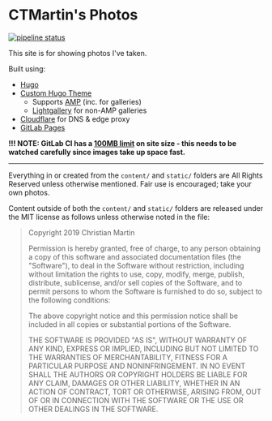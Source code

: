 CTMartin's Photos
===============
[![pipeline status](https://gitlab.com/ctmartin/photo-gallery/badges/master/pipeline.svg)](https://gitlab.com/ctmartin/photo-gallery/commits/master)

This site is for showing photos I've taken.

Built using:
* [Hugo](https://gohugo.io/)
* [Custom Hugo Theme](https://github.com/ct-martin/ctmartin-hugo-theme)
  * Supports [AMP](https://amp.dev/) (inc. for galleries)
  * [Lightgallery](https://sachinchoolur.github.io/lightgallery.js/) for non-AMP galleries
* [Cloudflare](https://www.cloudflare.com/) for DNS & edge proxy
* [GitLab Pages](https://docs.gitlab.com/ce/user/project/pages/)

**!!! NOTE: GitLab CI has a [100MB limit](https://docs.gitlab.com/ee/administration/pages/index.html#set-maximum-pages-size) on site size - this needs to be watched carefully since images take up space fast.**

---

Everything in or created from the `content/` and `static/` folders are All Rights Reserved unless otherwise mentioned. Fair use is encouraged; take your own photos.

Content outside of both the `content/` and `static/` folders are released under the MIT license as follows unless otherwise noted in the file:

> Copyright 2019 Christian Martin
>
> Permission is hereby granted, free of charge, to any person obtaining a copy of this software and associated documentation files (the "Software"), to deal in the Software without restriction, including without limitation the rights to use, copy, modify, merge, publish, distribute, sublicense, and/or sell copies of the Software, and to permit persons to whom the Software is furnished to do so, subject to the following conditions:
>
> The above copyright notice and this permission notice shall be included in all copies or substantial portions of the Software.
>
> THE SOFTWARE IS PROVIDED "AS IS", WITHOUT WARRANTY OF ANY KIND, EXPRESS OR IMPLIED, INCLUDING BUT NOT LIMITED TO THE WARRANTIES OF MERCHANTABILITY, FITNESS FOR A PARTICULAR PURPOSE AND NONINFRINGEMENT. IN NO EVENT SHALL THE AUTHORS OR COPYRIGHT HOLDERS BE LIABLE FOR ANY CLAIM, DAMAGES OR OTHER LIABILITY, WHETHER IN AN ACTION OF CONTRACT, TORT OR OTHERWISE, ARISING FROM, OUT OF OR IN CONNECTION WITH THE SOFTWARE OR THE USE OR OTHER DEALINGS IN THE SOFTWARE.